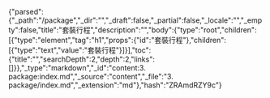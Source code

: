 {"parsed":{"_path":"/package","_dir":"","_draft":false,"_partial":false,"_locale":"","_empty":false,"title":"套裝行程","description":"","body":{"type":"root","children":[{"type":"element","tag":"h1","props":{"id":"套裝行程"},"children":[{"type":"text","value":"套裝行程"}]}],"toc":{"title":"","searchDepth":2,"depth":2,"links":[]}},"_type":"markdown","_id":"content:3. package:index.md","_source":"content","_file":"3. package/index.md","_extension":"md"},"hash":"ZRAmdRZY9c"}